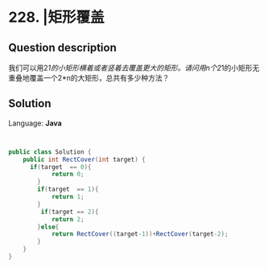 # 228. |矩形覆盖

## Question description


我们可以用2*1的小矩形横着或者竖着去覆盖更大的矩形。请问用n个2*1的小矩形无重叠地覆盖一个2*n的大矩形，总共有多少种方法？


## Solution

Language: **Java**

```Java


public class Solution {
    public int RectCover(int target) {
      if(target  == 0){
            return 0;
        }
        if(target  == 1){
            return 1;
        }
         if(target == 2){
            return 2;
        }else{
            return RectCover((target-1))+RectCover(target-2);
        }
    }
}
```



